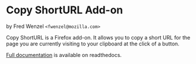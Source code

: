 Copy ShortURL Add-on
====================
by Fred Wenzel ``<fwenzel@mozilla.com>``

Copy ShortURL is a Firefox add-on. It allows you to copy a short URL for the
page you are currently visiting to your clipboard at the click of a button.

[Full documentation](http://readthedocs.org/projects/fwenzel/copy-shorturl/docs/)
is available on readthedocs.
